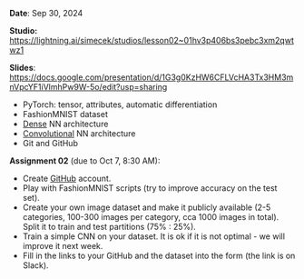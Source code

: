**Date**: Sep 30, 2024

**Studio:** https://lightning.ai/simecek/studios/lesson02~01hv3p406bs3pebc3xm2qwtwz1

**Slides**: https://docs.google.com/presentation/d/1G3g0KzHW6CFLVcHA3Tx3HM3mnVpcYF1iVlmhPw9W-5o/edit?usp=sharing

* PyTorch: tensor, attributes, automatic differentiation
* FashionMNIST dataset
* [Dense](FashionMNIST_Dense.ipynb) NN architecture
* [Convolutional](FashionMNIST_SimpleCNN.ipynb) NN architecture
* Git and GitHub

**Assignment 02** (due to Oct 7, 8:30 AM):

* Create [GitHub](https://github.com/) account.
* Play with FashionMNIST scripts (try to improve accuracy on the test set).
* Create your own image dataset and make it publicly available (2-5 categories, 100-300 images per category, cca 1000 images in total). Split it to train and test partitions (75% : 25%).
* Train a simple CNN on your dataset. It is ok if it is not optimal - we will improve it next week.
* Fill in the links to your GitHub and the dataset into the form (the link is on Slack).